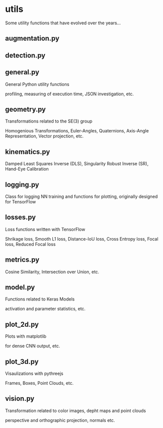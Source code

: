 # utils
Some utility functions that have evolved over the years...


## augmentation.py

## detection.py

## general.py
General Python utility functions

profiling, measuring of execution time, JSON investigation, etc.

## geometry.py
Transformations related to the SE(3) group

Homogenious Transformations, Euler-Angles, Quaternions, Axis-Angle Representation, Vector projection, etc.

## kinematics.py
Damped Least Squares Inverse (DLS), Singularity Robust Inverse (SR), Hand-Eye Calibration

## logging.py
Class for logging NN training and functions for plotting, originally designed for TensorFlow

## losses.py
Loss functions written with TensorFlow

Shrikage loss, Smooth L1 loss, Distance-IoU loss, Cross Entropy loss, Focal loss, Reduced Focal loss

## metrics.py
Cosine Similarity, Intersection over Union, etc.

## model.py
Functions related to Keras Models

activation and parameter statistics, etc.

## plot_2d.py
Plots with matplotlib

for dense CNN output, etc.

## plot_3d.py
Visaulizations with pythreejs

Frames, Boxes, Point Clouds, etc.

## vision.py
Transformation related to color images, depht maps and point clouds

perspective and orthographic projection, normals etc. 



